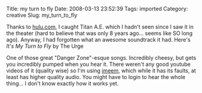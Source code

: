 Title: my turn to fly
Date: 2008-03-13 23:52:39
Tags: imported
Category: creative
Slug: my_turn_to_fly

Thanks to <a href="http://www.hulu.com">hulu.com</a>, I caught Titan A.E. which I hadn't seen since I saw it in the theater (hard to believe that was only 8 years ago... seems like SO long ago).  Anyway, I had forgotten what an awesome soundtrack it had.  Here's <em>It's My Turn to Fly</em> by The Urge

One of those great "Danger Zone"-esque songs.  Incredibly cheesy, but gets you incredibly pumped when you hear it.  There weren't any good youtube videos of it (quality wise) so I'm using <a href="http://www.imeem.com">imeem</a>, which while it has its faults, at least has higher quality audio.  You might have to login to hear the whole thing... I don't know exactly how it works yet.
